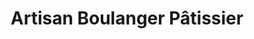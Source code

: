 ---
title: "Artisan Boulanger Pâtissier"
url: /saint-yorre/artisan-boulanger-patissier/
shop: boulangerie
---